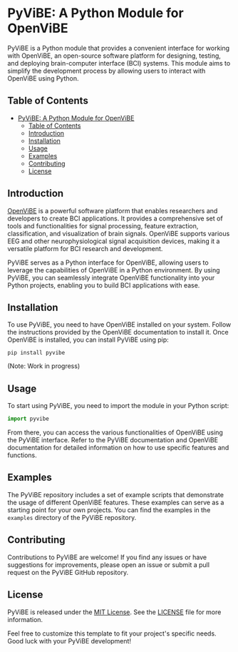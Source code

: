 # PyViBE: A Python Module for OpenViBE

PyViBE is a Python module that provides a convenient interface for working with OpenViBE, an open-source software platform for designing, testing, and deploying brain-computer interface (BCI) systems. This module aims to simplify the development process by allowing users to interact with OpenViBE using Python.

## Table of Contents

- [PyViBE: A Python Module for OpenViBE](#pyvibe-a-python-module-for-openvibe)
  - [Table of Contents](#table-of-contents)
  - [Introduction](#introduction)
  - [Installation](#installation)
  - [Usage](#usage)
  - [Examples](#examples)
  - [Contributing](#contributing)
  - [License](#license)

## Introduction

[OpenViBE](https://openvibe.inria.fr/) is a powerful software platform that enables researchers and developers to create BCI applications. It provides a comprehensive set of tools and functionalities for signal processing, feature extraction, classification, and visualization of brain signals. OpenViBE supports various EEG and other neurophysiological signal acquisition devices, making it a versatile platform for BCI research and development.

PyViBE serves as a Python interface for OpenViBE, allowing users to leverage the capabilities of OpenViBE in a Python environment. By using PyViBE, you can seamlessly integrate OpenViBE functionality into your Python projects, enabling you to build BCI applications with ease.

## Installation

To use PyViBE, you need to have OpenViBE installed on your system. Follow the instructions provided by the OpenViBE documentation to install it. Once OpenViBE is installed, you can install PyViBE using pip:

```shell
pip install pyvibe
```

(Note: Work in progress)

## Usage

To start using PyViBE, you need to import the module in your Python script:

```python
import pyvibe
```

From there, you can access the various functionalities of OpenViBE using the PyViBE interface. Refer to the PyViBE documentation and OpenViBE documentation for detailed information on how to use specific features and functions.

## Examples

The PyViBE repository includes a set of example scripts that demonstrate the usage of different OpenViBE features. These examples can serve as a starting point for your own projects. You can find the examples in the `examples` directory of the PyViBE repository.

## Contributing

Contributions to PyViBE are welcome! If you find any issues or have suggestions for improvements, please open an issue or submit a pull request on the PyViBE GitHub repository.

## License

PyViBE is released under the [MIT License](https://opensource.org/licenses/MIT). See the [LICENSE](LICENSE) file for more information.

Feel free to customize this template to fit your project's specific needs. Good luck with your PyViBE development!